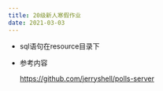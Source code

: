 ```yaml
---
title: 20级新人寒假作业
date: 2021-03-03
---
```


- sql语句在resource目录下

- 参考内容

  https://github.com/jerryshell/polls-server